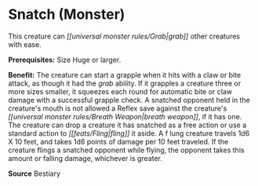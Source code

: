 ﻿---
cssclass: [feats]

---
# Snatch (Monster)

This creature can _[[universal monster rules/Grab|grab]]_ other creatures with ease.

**Prerequisites:** Size Huge or larger.

**Benefit:** The creature can start a grapple when it hits with a claw or bite attack, as though it had the _grab_ ability. If it grapples a creature three or more sizes smaller, it squeezes each round for automatic bite or claw damage with a successful grapple check. A snatched opponent held in the creature's mouth is not allowed a Reflex save against the creature's _[[universal monster rules/Breath Weapon|breath weapon]]_, if it has one. The creature can drop a creature it has snatched as a free action or use a standard action to _[[feats/Fling|fling]]_ it aside. A f lung creature travels 1d6 X 10 feet, and takes 1d6 points of damage per 10 feet traveled. If the creature flings a snatched opponent while flying, the opponent takes this amount or falling damage, whichever is greater.

**Source** Bestiary